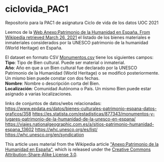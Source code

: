 # ciclovida_PAC1
Repositorio para la PAC1 de asignatura Ciclo de vida de los datos UOC 2021

Leemos de la [Web Anexo:Patrimonio de la Humanidad en España. From Wikipedia retrieved March 26, 2021](https://es.wikipedia.org/wiki/Anexo:Patrimonio_de_la_Humanidad_en_España) el listado de los bienes materiales e inmateriales considerados por la UNESCO patrimonio de la humanidad (World Heritage) en España.  

El dataset en formato CSV [Monumentos.csv](https://github.com/BaltiBoix/ciclovida_PAC1/blob/master/monumentos.csv) tiene los siguientes campos:  
  **Tipo**: Tipo de Bien cultural. Puede ser material o inmaterial.  
  **Año**: Año en que a un Bien cultural fue declarado por la UNESCO Patrimonio de la Humanidad (World Heritage) o se modificó posteriormente. Un mismo bien puede constar con dos fechas.     
  **Nombre**: Nombre o descripción corta del Bien.  
  **Localización**: Comunidad Autónoma o País. Un mismo Bien puede estar asignado a varias localizaciones.    

links de conjuntos de datos/webs relacionadas:  
  https://www.epdata.es/datos/bienes-culturales-patrimonio-espana-datos-graficos/358
  https://es.statista.com/estadisticas/877343/monumentos-y-lugares-patrimonio-de-la-humanidad-de-la-unesco-en-espana/
  https://viajes.nationalgeographic.com.es/a/sitios-patrimonio-humanidad-espana_13602
  https://whc.unesco.org/es/list/
  https://whc.unesco.org/en/syndication

This article uses material from the Wikipedia article <a href="https://es.wikipedia.org/wiki/Anexo:Patrimonio_de_la_Humanidad_en_España">"Anexo:Patrimonio de la Humanidad en España"</a>, which is released under the <a href="https://creativecommons.org/licenses/by-sa/3.0/">Creative Commons Attribution-Share-Alike License 3.0</a>.
